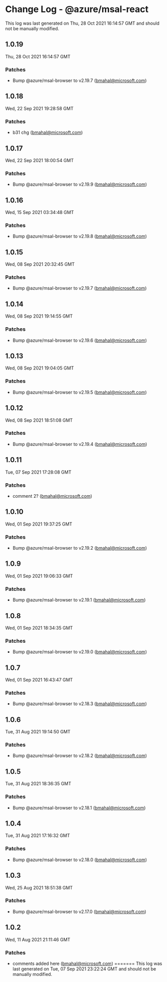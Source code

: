 # Change Log - @azure/msal-react

This log was last generated on Thu, 28 Oct 2021 16:14:57 GMT and should not be manually modified.

<!-- Start content -->

## 1.0.19

Thu, 28 Oct 2021 16:14:57 GMT

### Patches

- Bump @azure/msal-browser to v2.19.7 (bmahal@microsoft.com)

## 1.0.18

Wed, 22 Sep 2021 19:28:58 GMT

### Patches

- b31 chg (bmahal@microsoft.com)

## 1.0.17

Wed, 22 Sep 2021 18:00:54 GMT

### Patches

- Bump @azure/msal-browser to v2.19.9 (bmahal@microsoft.com)

## 1.0.16

Wed, 15 Sep 2021 03:34:48 GMT

### Patches

- Bump @azure/msal-browser to v2.19.8 (bmahal@microsoft.com)

## 1.0.15

Wed, 08 Sep 2021 20:32:45 GMT

### Patches

- Bump @azure/msal-browser to v2.19.7 (bmahal@microsoft.com)

## 1.0.14

Wed, 08 Sep 2021 19:14:55 GMT

### Patches

- Bump @azure/msal-browser to v2.19.6 (bmahal@microsoft.com)

## 1.0.13

Wed, 08 Sep 2021 19:04:05 GMT

### Patches

- Bump @azure/msal-browser to v2.19.5 (bmahal@microsoft.com)

## 1.0.12

Wed, 08 Sep 2021 18:51:08 GMT

### Patches

- Bump @azure/msal-browser to v2.19.4 (bmahal@microsoft.com)

## 1.0.11

Tue, 07 Sep 2021 17:28:08 GMT

### Patches

- comment 2? (bmahal@microsoft.com)

## 1.0.10

Wed, 01 Sep 2021 19:37:25 GMT

### Patches

- Bump @azure/msal-browser to v2.19.2 (bmahal@microsoft.com)

## 1.0.9

Wed, 01 Sep 2021 19:06:33 GMT

### Patches

- Bump @azure/msal-browser to v2.19.1 (bmahal@microsoft.com)

## 1.0.8

Wed, 01 Sep 2021 18:34:35 GMT

### Patches

- Bump @azure/msal-browser to v2.19.0 (bmahal@microsoft.com)

## 1.0.7

Wed, 01 Sep 2021 16:43:47 GMT

### Patches

- Bump @azure/msal-browser to v2.18.3 (bmahal@microsoft.com)

## 1.0.6

Tue, 31 Aug 2021 19:14:50 GMT

### Patches

- Bump @azure/msal-browser to v2.18.2 (bmahal@microsoft.com)

## 1.0.5

Tue, 31 Aug 2021 18:36:35 GMT

### Patches

- Bump @azure/msal-browser to v2.18.1 (bmahal@microsoft.com)

## 1.0.4

Tue, 31 Aug 2021 17:16:32 GMT

### Patches

- Bump @azure/msal-browser to v2.18.0 (bmahal@microsoft.com)

## 1.0.3

Wed, 25 Aug 2021 18:51:38 GMT

### Patches

- Bump @azure/msal-browser to v2.17.0 (bmahal@microsoft.com)

## 1.0.2

Wed, 11 Aug 2021 21:11:46 GMT

### Patches

- comments added here (bmahal@microsoft.com)
=======
This log was last generated on Tue, 07 Sep 2021 23:22:24 GMT and should not be manually modified.
